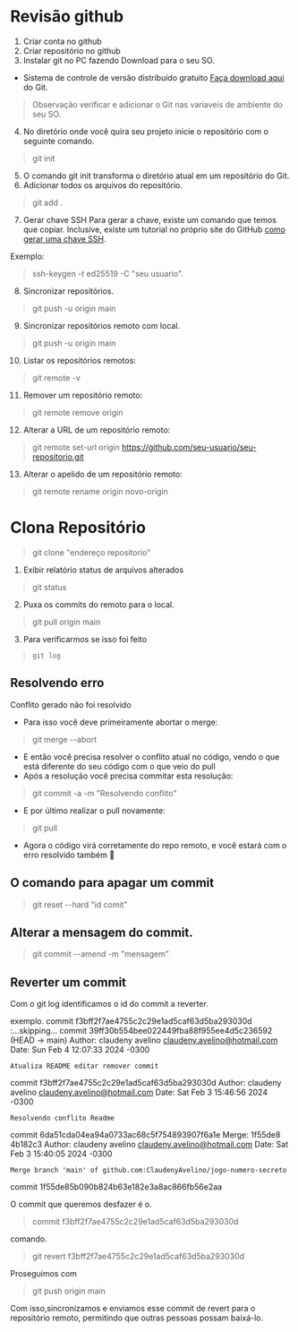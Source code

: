 # Revisão github
1. Criar conta no github
2. Criar repositório no github
3. Instalar git no PC fazendo Download para o seu SO.
* Sistema de controle de versão distribuído gratuito [Faça download aqui](https://git-scm.com/) do Git.
>Observação verificar e adicionar o Git nas variaveis de ambiente do seu SO.
4. No diretório onde você quira seu projeto inicie o repositório com o seguinte comando.
>git init
5. O comando git init transforma o diretório atual em um repositório do Git.
6. Adicionar todos os arquivos do repositório.
>git add .
7. Gerar chave SSH
Para gerar a chave, existe um comando que temos que copiar. Inclusive, existe um tutorial no próprio site do GitHub
[como gerar uma chave SSH](https://docs.github.com/pt/authentication/connecting-to-github-with-ssh/generating-a-new-ssh-key-and-adding-it-to-the-ssh-agent).

Exemplo:
>ssh-keygen -t ed25519 -C "seu usuario".

8. Sincronizar repositórios.
>git push -u origin main

9. Sincronizar repositórios remoto com local.

>git push -u origin main

10. Listar os repositórios remotos:
>git remote -v

11. Remover um repositório remoto:

>git remote remove origin

12. Alterar a URL de um repositório remoto:

>git remote set-url origin https://github.com/seu-usuario/seu-repositorio.git

13. Alterar o apelido de um repositório remoto:

>git remote rename origin novo-origin

# Clona Repositório

>git clone "endereço repositorio"

1. Exibir relatório status de arquivos alterados

>git status

2. Puxa os commits do remoto para o local.

>git pull origin main

3. Para verificarmos se isso foi feito

>`git log`

## Resolvendo erro
Conflito gerado não foi resolvido

* Para isso você deve primeiramente abortar o merge:
>git merge --abort
* E então você precisa resolver o conflito atual no código, vendo o que está diferente do seu código com o que veio do pull
* Após a resolução você precisa commitar esta resolução:
>git commit -a -m "Resolvendo conflito"
* E por último realizar o pull novamente:
>git pull
* Agora o código virá corretamente do repo remoto, e você estará com o erro resolvido também 🙂

##  O comando para apagar um commit

>git reset --hard "id comit"




## Alterar a mensagem do commit.

>git commit --amend -m "mensagem"


## Reverter um commit
Com o git log identificamos o id do commit a reverter.

exemplo.
commit f3bff2f7ae4755c2c29e1ad5caf63d5ba293030d
:...skipping...
commit 39ff30b554bee022449fba88f955ee4d5c236592 (HEAD -> main)
Author: claudeny avelino <claudeny.avelino@hotmail.com>
Date:   Sun Feb 4 12:07:33 2024 -0300

    Atualiza README editar remover commit

commit f3bff2f7ae4755c2c29e1ad5caf63d5ba293030d
Author: claudeny avelino <claudeny.avelino@hotmail.com>
Date:   Sat Feb 3 15:46:56 2024 -0300

    Resolvendo conflito Readme

commit 6da51cda04ea94a0733ac68c5f754893907f6a1e
Merge: 1f55de8 4b182c3
Author: claudeny avelino <claudeny.avelino@hotmail.com>
Date:   Sat Feb 3 15:40:05 2024 -0300

    Merge branch 'main' of github.com:ClaudenyAvelino/jogo-numero-secreto

commit 1f55de85b090b824b63e182e3a8ac866fb56e2aa

O commit que queremos desfazer é o.
>commit f3bff2f7ae4755c2c29e1ad5caf63d5ba293030d

comando.
>git revert f3bff2f7ae4755c2c29e1ad5caf63d5ba293030d

Proseguimos com
>git push origin main

Com isso,sincronizamos e enviamos esse commit de revert para o repositório remoto, permitindo que outras pessoas possam baixá-lo.
